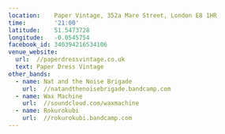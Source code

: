 ```yaml
---
location:    Paper Vintage, 352a Mare Street, London E8 1HR
time:        '21:00'
latitude:    51.5473728
longitude:   -0.0545754
facebook_id: 340394216534106
venue_website:
  url:  //paperdressvintage.co.uk
  text: Paper Dress Vintage
other_bands:
  - name: Nat and the Noise Brigade
    url:  //natandthenoisebrigade.bandcamp.com
  - name: Wax Machine
    url:  //soundcloud.com/waxmachine
  - name: Rokurokubi
    url:  //rokurokubi.bandcamp.com
---
```

